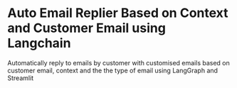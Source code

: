 # Auto Email Replier Based on Context and Customer Email using Langchain
Automatically reply to emails by customer with customised emails based on customer email, context and the the type of email using LangGraph and Streamlit
